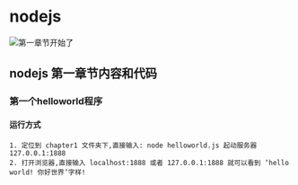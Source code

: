 # nodejs
![第一章节开始了](http://www.denglm.com/images/backtotop.png)
## nodejs 第一章节内容和代码
### 第一个helloworld程序
#### 运行方式
    1. 定位到 chapter1 文件夹下,直接输入: node helloworld.js 起动服务器 127.0.0.1:1888
    2. 打开浏览器,直接输入 localhost:1888 或者 127.0.0.1:1888 就可以看到 ‘hello world! 你好世界’字样!

